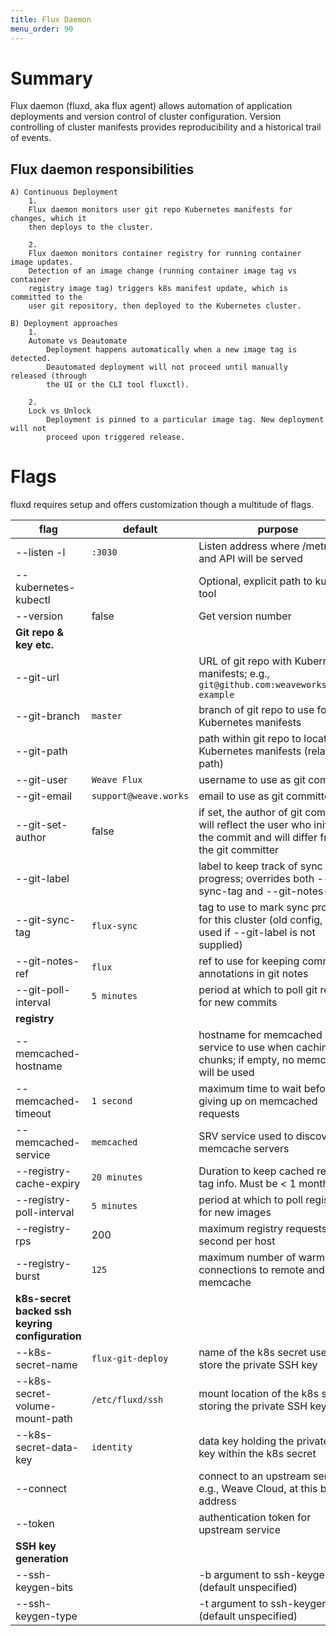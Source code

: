 ```yaml
---
title: Flux Daemon
menu_order: 90
---
```


# Summary

Flux daemon (fluxd, aka flux agent) allows automation of application deployments and version control of cluster configuration.
Version controlling of cluster manifests provides reproducibility and a historical trail of events.

## Flux daemon responsibilities

    A) Continuous Deployment
	    1.
        Flux daemon monitors user git repo Kubernetes manifests for changes, which it
        then deploys to the cluster.

	    2.
	    Flux daemon monitors container registry for running container image updates.
        Detection of an image change (running container image tag vs container
        registry image tag) triggers k8s manifest update, which is committed to the
        user git repository, then deployed to the Kubernetes cluster.

    B) Deployment approaches
        1.
        Automate vs Deautomate
            Deployment happens automatically when a new image tag is detected.
            Deautomated deployment will not proceed until manually released (through
            the UI or the CLI tool fluxctl).
            
        2.
        Lock vs Unlock
            Deployment is pinned to a particular image tag. New deployment will not
            proceed upon triggered release.
    
# Flags

fluxd requires setup and offers customization though a multitude of flags.

|flag                    | default                       | purpose |
|------------------------|-------------------------------|---------|
|--listen -l             | `:3030`                         | Listen address where /metrics and API will be served|
|--kubernetes-kubectl    |                               | Optional, explicit path to kubectl tool|
|--version               | false                         | Get version number|
|**Git repo & key etc.** |                              ||
|--git-url               |                               | URL of git repo with Kubernetes manifests; e.g., `git@github.com:weaveworks/flux-example`|
|--git-branch            | `master`                        | branch of git repo to use for Kubernetes manifests|
|--git-path              |                               | path within git repo to locate Kubernetes manifests (relative path)|
|--git-user              | `Weave Flux`                    | username to use as git committer|
|--git-email             | `support@weave.works`           | email to use as git committer|
|--git-set-author        | false                         | if set, the author of git commits will reflect the user who initiated the commit and will differ from the git committer|
|--git-label             |                               | label to keep track of sync progress; overrides both --git-sync-tag and --git-notes-ref|
|--git-sync-tag          | `flux-sync`             | tag to use to mark sync progress for this cluster (old config, still used if --git-label is not supplied)|
|--git-notes-ref         | `flux`            | ref to use for keeping commit annotations in git notes|
|--git-poll-interval     | `5 minutes`                 | period at which to poll git repo for new commits|
|**registry**            |                               | |
|--memcached-hostname    |                               | hostname for memcached service to use when caching chunks; if empty, no memcached will be used|
|--memcached-timeout     | `1 second`                   | maximum time to wait before giving up on memcached requests|
|--memcached-service     | `memcached`                     | SRV service used to discover memcache servers|
|--registry-cache-expiry | `20 minutes`                  | Duration to keep cached registry tag info. Must be < 1 month.|
|--registry-poll-interval| `5 minutes`                   | period at which to poll registry for new images|
|--registry-rps          | 200                           | maximum registry requests per second per host|
|--registry-burst        | `125`      | maximum number of warmer connections to remote and memcache|
|**k8s-secret backed ssh keyring configuration**      |  | |
|--k8s-secret-name       | `flux-git-deploy`               | name of the k8s secret used to store the private SSH key|
|--k8s-secret-volume-mount-path | `/etc/fluxd/ssh`         | mount location of the k8s secret storing the private SSH key|
|--k8s-secret-data-key   | `identity`                      | data key holding the private SSH key within the k8s secret|
|--connect               |                               | connect to an upstream service e.g., Weave Cloud, at this base address|
|--token                 |                               | authentication token for upstream service|
|**SSH key generation**  |                               | |
|--ssh-keygen-bits       |                               | -b argument to ssh-keygen (default unspecified)|
|--ssh-keygen-type       |                               | -t argument to ssh-keygen (default unspecified)|

